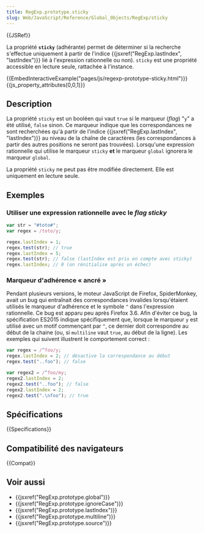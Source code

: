 ```yaml
---
title: RegExp.prototype.sticky
slug: Web/JavaScript/Reference/Global_Objects/RegExp/sticky
---
```


{{JSRef}}

La propriété **`sticky`** (adhérante) permet de déterminer si la recherche s'effectue uniquement à partir de l'indice {{jsxref("RegExp.lastIndex", "lastIndex")}} lié à l'expression rationnelle ou non). `sticky` est une propriété accessible en lecture seule, rattachée à l'instance.

{{EmbedInteractiveExample("pages/js/regexp-prototype-sticky.html")}}{{js_property_attributes(0,0,1)}}

## Description

La propriété `sticky` est un booléen qui vaut `true` si le marqueur (_flag_) "`y`" a été utilisé, `false` sinon. Ce marqueur indique que les correspondances ne sont recherchées qu'à partir de l'indice {{jsxref("RegExp.lastIndex", "lastIndex")}} au niveau de la chaîne de caractères (les correspondances à partir des autres positions ne seront pas trouvées). Lorsqu'une expression rationnelle qui utilise le marqueur `sticky` **et** le marqueur `global` ignorera le marqueur `global`.

La propriété `sticky` ne peut pas être modifiée directement. Elle est uniquement en lecture seule.

## Exemples

### Utiliser une expression rationnelle avec le _flag_ _sticky_

```js
var str = "#toto#";
var regex = /toto/y;

regex.lastIndex = 1;
regex.test(str); // true
regex.lastIndex = 5;
regex.test(str); // false (lastIndex est pris en compte avec sticky)
regex.lastIndex; // 0 (on rénitialise après un échec)
```

### Marqueur d'adhérence « ancré »

Pendant plusieurs versions, le moteur JavaScript de Firefox, SpiderMonkey, avait un bug qui entraînait des correspondances invalides lorsqu'étaient utilisés le marqueur d'adhérence et le symbole `^` dans l'expression rationnelle. Ce bug est apparu peu après Firefox 3.6. Afin d'éviter ce bug, la spécification ES2015 indique spécifiquement que, lorsque le marqueur `y` est utilisé avec un motif commençant par `^`, ce dernier doit correspondre au début de la chaine (ou, si `multiline` vaut `true`, au début de la ligne). Les exemples qui suivent illustrent le comportement correct :

```js
var regex = /^foo/y;
regex.lastIndex = 2; // désactive la correspondance au début
regex.test("..foo"); // false

var regex2 = /^foo/my;
regex2.lastIndex = 2;
regex2.test("..foo"); // false
regex2.lastIndex = 2;
regex2.test(".\nfoo"); // true
```

## Spécifications

{{Specifications}}

## Compatibilité des navigateurs

{{Compat}}

## Voir aussi

- {{jsxref("RegExp.prototype.global")}}
- {{jsxref("RegExp.prototype.ignoreCase")}}
- {{jsxref("RegExp.prototype.lastIndex")}}
- {{jsxref("RegExp.prototype.multiline")}}
- {{jsxref("RegExp.prototype.source")}}
